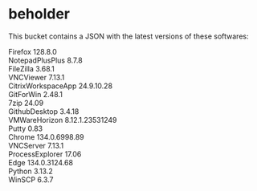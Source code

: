# beholder
This bucket contains a JSON with the latest versions of these softwares:

Firefox            128.8.0          
NotepadPlusPlus    8.7.8            
FileZilla          3.68.1           
VNCViewer          7.13.1           
CitrixWorkspaceApp 24.9.10.28       
GitForWin          2.48.1           
7zip               24.09            
GithubDesktop      3.4.18           
VMWareHorizon      8.12.1.23531249  
Putty              0.83             
Chrome             134.0.6998.89    
VNCServer          7.13.1           
ProcessExplorer    17.06            
Edge               134.0.3124.68    
Python             3.13.2           
WinSCP             6.3.7            



